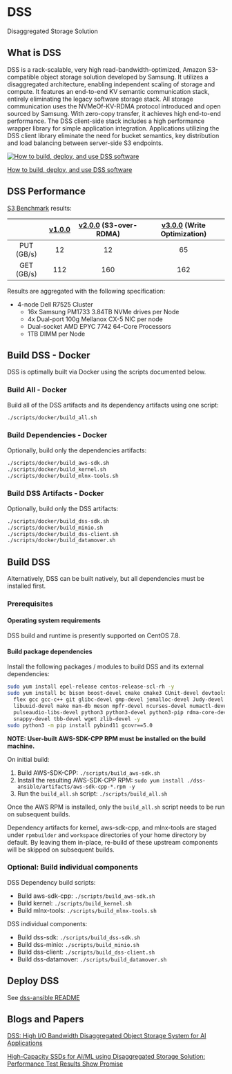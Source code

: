 # DSS

Disaggregated Storage Solution

## What is DSS

DSS is a rack-scalable, very high read-bandwidth-optimized, Amazon S3-compatible object storage solution developed by Samsung. It utilizes a disaggregated architecture, enabling independent scaling of storage and compute. It features an end-to-end KV semantic communication stack, entirely eliminating the legacy software storage stack. All storage communication uses the NVMeOf-KV-RDMA protocol introduced and open sourced by Samsung. With zero-copy transfer, it achieves high end-to-end performance. The DSS client-side stack includes a high performance wrapper library for simple application integration. Applications utilizing the DSS client library eliminate the need for bucket semantics, key distribution and load balancing between server-side S3 endpoints.

[![How to build, deploy, and use DSS software](https://img.youtube.com/vi/fpAFvLhTpqw/0.jpg)](https://youtu.be/fpAFvLhTpqw "How to build, deploy, and use DSS software")

[How to build, deploy, and use DSS software](https://youtu.be/fpAFvLhTpqw)

## DSS Performance

[S3 Benchmark](https://github.com/OpenMPDK/dss-ecosystem/tree/master/dss_s3benchmark) results:

|            | [v1.0.0](https://github.com/OpenMPDK/DSS/releases/tag/v1.0.0) | [v2.0.0](https://github.com/OpenMPDK/DSS/releases/tag/v2.0.0) (S3-over-RDMA) | [v3.0.0](https://github.com/OpenMPDK/DSS/releases/tag/v3.0.0) (Write Optimization) |
|:----------:|:----:|:-------------------:|:-------------------------:|
| PUT (GB/s) |  12  |          12         |             65            |
| GET (GB/s) |  112 |         160         |            162            |

Results are aggregated with the following specification:

- 4-node Dell R7525 Cluster
  - 16x Samsung PM1733 3.84TB NVMe drives per Node
  - 4x Dual-port 100g Mellanox CX-5 NIC per node
  - Dual-socket AMD EPYC 7742 64-Core Processors
  - 1TB DIMM per Node

## Build DSS - Docker

DSS is optimally built via Docker using the scripts documented below.

### Build All - Docker

Build all of the DSS artifacts and its dependency artifacts using one script:

```bash
./scripts/docker/build_all.sh
```

### Build Dependencies - Docker

Optionally, build only the dependencies artifacts:

```bash
./scripts/docker/build_aws-sdk.sh
./scripts/docker/build_kernel.sh
./scripts/docker/build_mlnx-tools.sh
```

### Build DSS Artifacts - Docker

Optionally, build only the DSS artifacts:

```bash
./scripts/docker/build_dss-sdk.sh
./scripts/docker/build_minio.sh
./scripts/docker/build_dss-client.sh
./scripts/docker/build_datamover.sh
```

## Build DSS

Alternatively, DSS can be built natively, but all dependencies must be installed first.

### Prerequisites

#### Operating system requirements

DSS build and runtime is presently supported on CentOS 7.8.

#### Build package dependencies

Install the following packages / modules to build DSS and its external dependencies:

```bash
sudo yum install epel-release centos-release-scl-rh -y
sudo yum install bc bison boost-devel cmake cmake3 CUnit-devel devtoolset-11 dpkg elfutils-libelf-devel \
  flex gcc gcc-c++ git glibc-devel gmp-devel jemalloc-devel Judy-devel libaio-devel libcurl-devel libmpc-devel \
  libuuid-devel make man-db meson mpfr-devel ncurses-devel numactl-devel openssl openssl-devel patch \
  pulseaudio-libs-devel python3 python3-devel python3-pip rdma-core-devel redhat-lsb-core rpm-build \
  snappy-devel tbb-devel wget zlib-devel -y
sudo python3 -m pip install pybind11 gcovr==5.0
```

**NOTE: User-built AWS-SDK-CPP RPM must be installed on the build machine.**

On initial build:

1. Build AWS-SDK-CPP: `./scripts/build_aws-sdk.sh`
2. Install the resulting AWS-SDK-CPP RPM: `sudo yum install ./dss-ansible/artifacts/aws-sdk-cpp-*.rpm -y`
3. Run the `build_all.sh` script: `./scripts/build_all.sh`

Once the AWS RPM is installed, only the `build_all.sh` script needs to be run on subsequent builds.

Dependency artifacts for kernel, aws-sdk-cpp, and mlnx-tools are staged under `rpmbuilder` and `workspace` directories of your home directory by default. By leaving them in-place, re-build of these upstream components will be skipped on subsequent builds.

### Optional: Build individual components

DSS Dependency build scripts:

- Build aws-sdk-cpp: `./scripts/build_aws-sdk.sh`
- Build kernel: `./scripts/build_kernel.sh`
- Build mlnx-tools: `./scripts/build_mlnx-tools.sh`

DSS individual components:

- Build dss-sdk: `./scripts/build_dss-sdk.sh`
- Build dss-minio: `./scripts/build_minio.sh`
- Build dss-client: `./scripts/build_dss-client.sh`
- Build dss-datamover: `./scripts/build_datamover.sh`

## Deploy DSS

See [dss-ansible README](https://github.com/OpenMPDK/dss-ansible/blob/master/README.md)

## Blogs and Papers

[DSS: High I/O Bandwidth Disaggregated Object Storage System for AI Applications](https://www.researchgate.net/publication/358580692_DSS_High_IO_Bandwidth_Disaggregated_Object_Storage_System_for_AI_Applications)

[High-Capacity SSDs for AI/ML using Disaggregated Storage Solution: Performance Test Results Show Promise](https://semiconductor.samsung.com/us/newsroom/tech-blog/high-capacity-ssds-for-ai-ml-using-disaggregated-storage-solution-performance-test-results-show-promise/)
